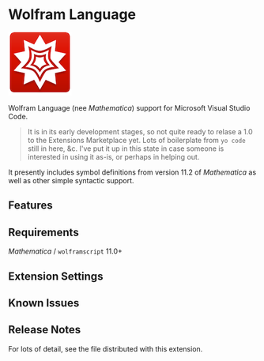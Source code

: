# Wolfram Language

![logo](images/logo.png)

Wolfram Language (nee _Mathematica_) support for Microsoft Visual Studio Code.

> It is in its early development stages, so not quite ready to relase a 1.0 to the Extensions Marketplace yet. Lots of boilerplate from `yo code` still in here, &c. I've put it up in this state in case someone is interested in using it as-is, or perhaps in helping out.

It presently includes symbol definitions from version 11.2 of _Mathematica_ as well as other simple syntactic support.

## Features

<!-- 
![feature X](images/feature-x.png)

> Tip: -->

## Requirements

_Mathematica_ / `wolframscript` 11.0+

## Extension Settings

<!-- Include if your extension adds any VS Code settings through the `contributes.configuration` extension point.

For example:

This extension contributes the following settings:

* `myExtension.enable`: enable/disable this extension
* `myExtension.thing`: set to `blah` to do something -->

## Known Issues

<!-- We've all got issues. -->

## Release Notes

For lots of detail, see the [](CHANGELOG.md) file distributed with this extension.
